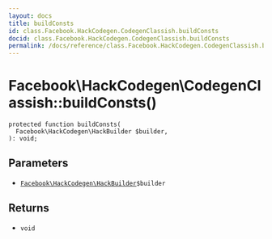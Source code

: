 ```yaml
---
layout: docs
title: buildConsts
id: class.Facebook.HackCodegen.CodegenClassish.buildConsts
docid: class.Facebook.HackCodegen.CodegenClassish.buildConsts
permalink: /docs/reference/class.Facebook.HackCodegen.CodegenClassish.buildConsts.md
---
```

# Facebook\\HackCodegen\\CodegenClassish::buildConsts()




``` Hack
protected function buildConsts(
  Facebook\HackCodegen\HackBuilder $builder,
): void;
```




## Parameters




* [` Facebook\HackCodegen\HackBuilder `](<class.Facebook.HackCodegen.HackBuilder.md>)`` $builder ``




## Returns




- ` void `